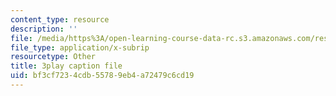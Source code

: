 ```yaml
---
content_type: resource
description: ''
file: /media/https%3A/open-learning-course-data-rc.s3.amazonaws.com/res-2-002-finite-element-procedures-for-solids-and-structures-spring-2010/bf3cf7234cdb55789eb4a72479c6cd19_Us2Myb5csu4.vtt
file_type: application/x-subrip
resourcetype: Other
title: 3play caption file
uid: bf3cf723-4cdb-5578-9eb4-a72479c6cd19
---
```

